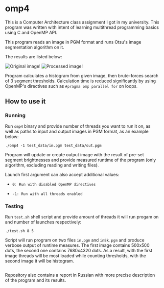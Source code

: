 # omp4

This is a Computer Architecture class assignment I got in my university.
This program was written with intent of learning multithread programming basics using C and OpenMP API.  

This program reads an image in PGM format and runs Otsu's image segmentation algorithm on it. 

The results are listed below:

![Original image!](/test_data/in.pgm)
![Processed image!](/test_data/out.pgm)

Program calculates a histogram from given image, then brute-forces search of 3 segment thresholds.
Calculation time is reduced significantly by using OpenMP's directives such as `#pragma omp parallel for` on loops.

## How to use it

### Running

Run `omp4` binary and provide number of threads you want to run it on, as well as paths to input and output images in PGM format, as an example below:

```
./omp4 -1 test_data/in.pgm test_data/out.pgm
```

Program will update or create output image with the result of pre-set segment brightnesses and provide measured runtime of the program 
(only algorithm, excluding reading and writing files).

Launch first argument can also accept additional values:

* `0: Run with disabled OpenMP directives`

* `-1: Run with all threads enabled`

### Testing

Run `test.sh` shell script and provide amount of threads it will run progam on and number of launches respectively:

```
./test.sh 8 5
```

Script will run program on two files `in.pgm` and `in8k.pgm` and produce verbose output of runtime measures.
The first image contains 500x500 dots, the second one contains 7680x4320 dots.
As a result, with the first image threads will be most loaded while counting thresholds, with the second image it will be histogram.

##

Repository also contains a report in Russian with more precise description of the program and its results.
